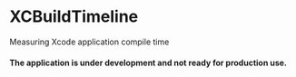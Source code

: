 # XCBuildTimeline
Measuring Xcode application compile time

#### The application is under development and not ready for production use.
